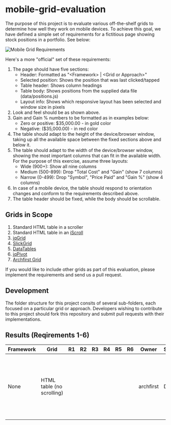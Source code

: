 mobile-grid-evaluation
======================

The purpose of this project is to evaluate various off-the-shelf grids to determine how well they work
on mobile devices. To achieve this goal, we have defined a simple set of requirements for a fictitious
page showing stock positions in a portfolio. See below:

![Mobile Grid Requirements](https://raw.github.com/archfirst/mobile-grid-evaluation/master/docs/mobile-grid-requirements.png)

Here's a more "official" set of these requirements:

1. The page should have five sections:
    * Header: Formatted as "\<Framework\> | \<Grid or Approach\>"
    * Selected position: Shows the position that was last clicked/tapped
    * Table header: Shows column headings
    * Table body: Shows positions from the supplied data file (data/positions.js)
    * Layout info: Shows which responsive layout has been selected and window size in pixels
2. Look and feel should be as shown above.
3. Gain and Gain % numbers to be formatted as in examples below:
    * Zero or positive: $35,000.00 - in gold color
    * Negative: ($35,000.00) - in red color
4. The table should adapt to the height of the device/browser window, taking up all the available
space between the fixed sections above and below it.
5. The table should adapt to the width of the device/browser window, showing the most important
columns that can fit in the available width. For the purpose of this exercise, assume three layouts:
    * Wide (900+): Show all nine columns
    * Medium (500-899): Drop "Total Cost" and "Gain" (show 7 columns)
    * Narrow (0-499): Drop "Symbol", "Price Paid" and "Gain %" (show 4 columns)
6. In case of a mobile device, the table should respond to orientation changes and conform to the
requirements described above.
7. The table header should be fixed, while the body should be scrollable.

Grids in Scope
--------------
1. Standard HTML table in a scroller
2. Standard HTML table in an [iScroll](http://cubiq.org/iscroll-4)
3. [jqGrid](http://www.trirand.com)
4. [SlickGrid](https://github.com/mleibman/SlickGrid/wiki)
5. [DataTables](http://www.datatables.net)
6. [jqPivot](https://github.com/roblarsen/jqPivot)
7. [Archfirst Grid](https://archfirst.googlecode.com/svn/trunk/html/libs/archfirst/jquery-afgrid)

If you would like to include other grids as part of this evaluation, please implement the requirements
and send us a pull request.

Development
-----------
The folder structure for this project consits of several sub-folders, each focused on a particular
grid or approach. Developers wishing to contribute to this project should fork this repository and
submit pull requests with their implementations.

Results (Reqirements 1-6)
-------------------------
<table>
    <thead>
        <tr>
            <th>Framework</th>
            <th>Grid</th>
            <th>R1</th>
            <th>R2</th>
            <th>R3</th>
            <th>R4</th>
            <th>R5</th>
            <th>R6</th>
            <th>Owner</th>
            <th>Status</th>
            <th>Demo</th>
            <th>Comments</th>
        </tr>
    </thead>
    <tbody>
        <tr>
            <td>None</td>
            <td>HTML table (no scrolling)</td>
            <td></td>
            <td></td>
            <td></td>
            <td></td>
            <td></td>
            <td></td>
            <td>archfirst</td>
            <td>Done</td>
            <td><a href="http://archfirst.org/examples/mobile-grid-evaluation/no-framework-html-table-no-scrolling" target="_blank">Test</a></td>
            <td>Provides simple markup to conform to the desired look. No attempt to make a scrolling table</td>
        </tr>
    </tbody>
</table>